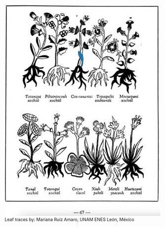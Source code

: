 ![M_ID086_p067_03_Coz-canantzi.png](assets/M_ID086_p067_03_Coz-canantzi.png)  
Leaf traces by: Mariana Ruíz Amaro, UNAM ENES León, México  
